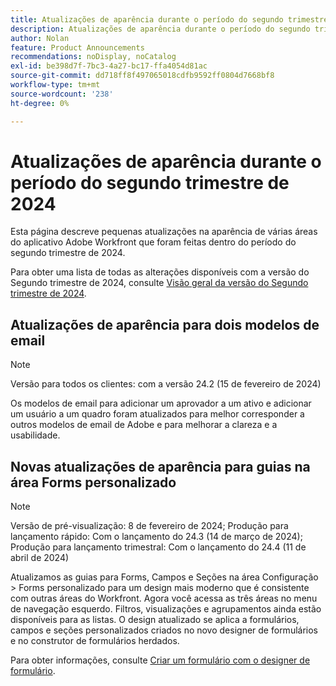 ```yaml
---
title: Atualizações de aparência durante o período do segundo trimestre de 2024
description: Atualizações de aparência durante o período do segundo trimestre de 2024
author: Nolan
feature: Product Announcements
recommendations: noDisplay, noCatalog
exl-id: be398d7f-7bc3-4a27-bc17-ffa4054d81ac
source-git-commit: dd718ff8f497065018cdfb9592ff0804d7668bf8
workflow-type: tm+mt
source-wordcount: '238'
ht-degree: 0%

---
```


# Atualizações de aparência durante o período do segundo trimestre de 2024

Esta página descreve pequenas atualizações na aparência de várias áreas do aplicativo Adobe Workfront que foram feitas dentro do período do segundo trimestre de 2024.

Para obter uma lista de todas as alterações disponíveis com a versão do Segundo trimestre de 2024, consulte [Visão geral da versão do Segundo trimestre de 2024](/help/quicksilver/product-announcements/product-releases/24-q2-release-activity/24-q2-release-overview.md).

## Atualizações de aparência para dois modelos de email

>[!NOTE]
>
>Versão para todos os clientes: com a versão 24.2 (15 de fevereiro de 2024)

Os modelos de email para adicionar um aprovador a um ativo e adicionar um usuário a um quadro foram atualizados para melhor corresponder a outros modelos de email de Adobe e para melhorar a clareza e a usabilidade.

## Novas atualizações de aparência para guias na área Forms personalizado

>[!NOTE]
>
>Versão de pré-visualização: 8 de fevereiro de 2024; Produção para lançamento rápido: Com o lançamento do 24.3 (14 de março de 2024); Produção para lançamento trimestral: Com o lançamento do 24.4 (11 de abril de 2024)

Atualizamos as guias para Forms, Campos e Seções na área Configuração > Forms personalizado para um design mais moderno que é consistente com outras áreas do Workfront. Agora você acessa as três áreas no menu de navegação esquerdo. Filtros, visualizações e agrupamentos ainda estão disponíveis para as listas. O design atualizado se aplica a formulários, campos e seções personalizados criados no novo designer de formulários e no construtor de formulários herdados.

Para obter informações, consulte [Criar um formulário com o designer de formulário](/help/quicksilver/administration-and-setup/customize-workfront/create-manage-custom-forms/form-designer/design-a-form/design-a-form.md).
